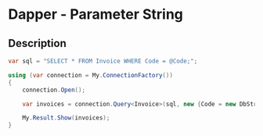# Dapper - Parameter String 

## Description

```csharp
var sql = "SELECT * FROM Invoice WHERE Code = @Code;";

using (var connection = My.ConnectionFactory())
{
	connection.Open();

	var invoices = connection.Query<Invoice>(sql, new {Code = new DbString {Value = "Invoice_1", IsFixedLength = false, Length = 9, IsAnsi = true}}).ToList();

	My.Result.Show(invoices);
}
```